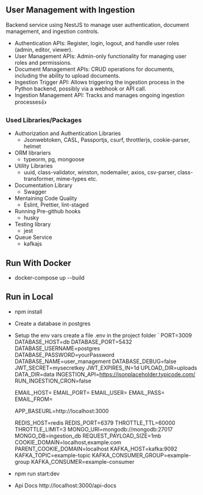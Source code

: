 ## User Management with Ingestion

Backend service using NestJS to manage user authentication,
document management, and ingestion controls.

- Authentication APIs: Register, login, logout, and handle user roles
  (admin, editor, viewer).
- User Management APIs: Admin-only functionality for managing user
  roles and permissions.
- Document Management APIs: CRUD operations for documents,
  including the ability to upload documents.
- Ingestion Trigger API: Allows triggering the ingestion process in the
  Python backend, possibly via a webhook or API call.
- Ingestion Management API: Tracks and manages ongoing ingestion
  processes👍

### Used Libraries/Packages

- Authorization and Authentication Libraries
  - Jsonwebtoken, CASL, Passportjs, csurf, throttlerjs, cookie-parser, helmet
- ORM librariers
  - typeorm, pg, mongoose
- Utility Libraries
  - uuid, class-validator, winston, nodemailer, axios, csv-parser, class-transformer, mime-types etc.
- Documentation Library
  - Swagger
- Mentaining Code Quality
  - Eslint, Prettier, lint-staged
- Running Pre-github hooks
  - husky
- Testing library
  - jest
- Queue Service
  - kafkajs

## Run With Docker

- docker-compose up --build

## Run in Local

- npm install
- Create a database in postgres
- Setup the env vars create a file .env in the project folder
  `
  PORT=3009
  DATABASE_HOST=db
  DATABASE_PORT=5432
  DATABASE_USERNAME=postgres
  DATABASE_PASSWORD=yourPassword
  DATABASE_NAME=user_management
  DATABASE_DEBUG=false
  JWT_SECRET=mysecretkey
  JWT_EXPIRES_IN=1d
  UPLOAD_DIR=uploads
  DATA_DIR=data
  INGESTION_API=https://jsonplaceholder.typicode.com/
  RUN_INGESTION_CRON=false

  EMAIL_HOST=
  EMAIL_PORT=
  EMAIL_USER=
  EMAIL_PASS=
  EMAIL_FROM=

  APP_BASEURL=http://localhost:3000

  REDIS_HOST=redis
  REDIS_PORT=6379
  THROTTLE_TTL=60000
  THROTTLE_LIMIT=3
  MONGO_URI=mongodb://mongodb:27017
  MONGO_DB=ingestion_db
  REQUEST_PAYLOAD_SIZE=1mb
  COOKIE_DOMAIN=localhost,example.com
  PARENT_COOKIE_DOMAIN=localhost
  KAFKA_HOST=kafka:9092
  KAFKA_TOPIC=example-topic
  KAFKA_CONSUMER_GROUP=example-group
  KAFKA_CONSUMER=example-consumer
- npm run start:dev
- Api Docs http://localhost:3000/api-docs
